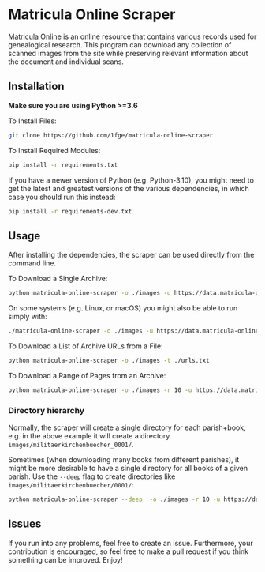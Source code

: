 # Matricula Online Scraper
[Matricula Online](https://data.matricula-online.eu/) is an online resource that contains various records used for genealogical research. This program can download any collection of scanned images from the site while preserving relevant information about the document and individual scans.
## Installation
**Make sure you are using Python >=3.6**

To Install Files:
```sh
git clone https://github.com/1fge/matricula-online-scraper
```
To Install Required Modules:
```sh
pip install -r requirements.txt
```

If you have a newer version of Python (e.g. Python-3.10),
you might need to get the latest and greatest versions of the various dependencies,
in which case you should run this instead:

```sh
pip install -r requirements-dev.txt
```


## Usage
After installing the dependencies, the scraper can be used directly from the command line.

To Download a Single Archive:
```sh
python matricula-online-scraper -o ./images -u https://data.matricula-online.eu/en/deutschland/akmb/militaerkirchenbuecher/0001
```

On some systems (e.g. Linux, or macOS) you might also be able to run simply with:
```sh
./matricula-online-scraper -o ./images -u https://data.matricula-online.eu/en/deutschland/akmb/militaerkirchenbuecher/0001
```



To Download a List of Archive URLs from a File:
```sh
python matricula-online-scraper -o ./images -t ./urls.txt
```
To Download a Range of Pages from an Archive:
```sh
python matricula-online-scraper -o ./images -r 10 -u https://data.matricula-online.eu/en/deutschland/akmb/militaerkirchenbuecher/0001
```

### Directory hierarchy
Normally, the scraper will create a single directory for each parish+book, e.g. in the above example it will create a directory `images/militaerkirchenbuecher_0001/`.

Sometimes (when downloading many books from different parishes), it might be more desirable to have a single directory for all books of a given parish. Use the `--deep` flag to create directories like `images/militaerkirchenbuecher/0001/`:

```sh
python matricula-online-scraper --deep  -o ./images -r 10 -u https://data.matricula-online.eu/en/deutschland/akmb/militaerkirchenbuecher/0001
```

## Issues
If you run into any problems, feel free to create an issue. Furthermore, your contribution is encouraged, so feel free to make a pull request if you think something can be improved. Enjoy!
